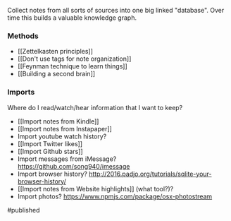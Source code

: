 Collect notes from all sorts of sources into one big linked "database". Over time this builds a valuable knowledge graph.

### Methods
- [[Zettelkasten principles]]
- [[Don't use tags for note organization]]
- [[Feynman technique to learn things]]
- [[Building a second brain]]

### Imports
Where do I read/watch/hear information that I want to keep?
- [[Import notes from Kindle]] 
- [[Import notes from Instapaper]]
- Import youtube watch history?
- [[Import Twitter likes]]
- [[Import Github stars]]
- Import messages from iMessage? https://github.com/song940/imessage
- Import browser history? http://2016.padjo.org/tutorials/sqlite-your-browser-history/
- [[Import notes from Website highlights]] (what tool?)?
- Import photos? https://www.npmjs.com/package/osx-photostream

#published 
